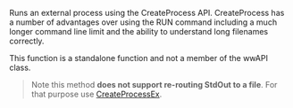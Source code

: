 ﻿Runs an external process using the CreateProcess API. CreateProcess has a number of advantages over using the RUN command including a much longer command line limit and the ability to understand long filenames correctly.This function is a standalone function and not a member of the wwAPI class.> Note this method **does not support re-routing StdOut to a file**. For that purpose use [CreateProcessEx](vfps://Topic/_1H30VQ01M).